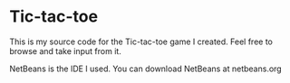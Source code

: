 # Tic-tac-toe

This is my source code for the Tic-tac-toe game I created. Feel free to browse and take input from it. 

NetBeans is the IDE I used. 
You can download NetBeans at netbeans.org
